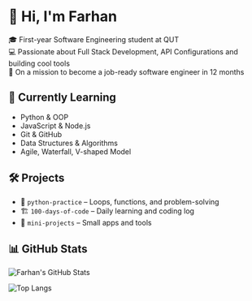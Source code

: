 # 👋 Hi, I'm Farhan

🎓 First-year Software Engineering student at QUT  
💻 Passionate about Full Stack Development, API Configurations and building cool tools  
🚀 On a mission to become a job-ready software engineer in 12 months

## 🌱 Currently Learning
- Python & OOP
- JavaScript & Node.js
- Git & GitHub
- Data Structures & Algorithms
- Agile, Waterfall, V-shaped Model

## 🛠️ Projects
- 🧠 `python-practice` – Loops, functions, and problem-solving
- 🏗️ `100-days-of-code` – Daily learning and coding log
- 🧩 `mini-projects` – Small apps and tools

## 📊 GitHub Stats
![Farhan's GitHub Stats](https://github-readme-stats.vercel.app/api?username=FarhanTaha&show_icons=true&theme=tokyonight)

![Top Langs](https://github-readme-stats.vercel.app/api/top-langs/?username=FarhanTaha&layout=compact&theme=tokyonight)



